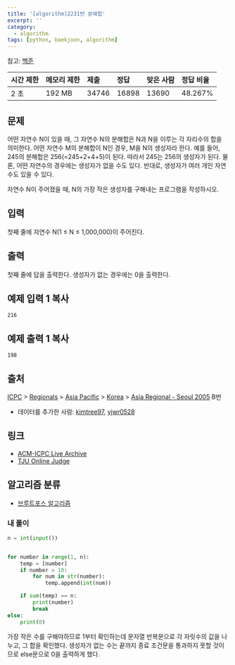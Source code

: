 ```yaml
---
title: '[algorithm]2231번 분해합'
excerpt: ''
category:
  - algorithm
tags: [python, baekjoon, algorithm]
---
```


참고: [백준](https://www.acmicpc.net/problem/2231)

| 시간 제한 | 메모리 제한 | 제출  | 정답  | 맞은 사람 | 정답 비율 |
| :-------- | :---------- | :---- | :---- | :-------- | :-------- |
| 2 초      | 192 MB      | 34746 | 16898 | 13690     | 48.267%   |

## 문제

어떤 자연수 N이 있을 때, 그 자연수 N의 분해합은 N과 N을 이루는 각 자리수의 합을 의미한다. 어떤 자연수 M의 분해합이 N인 경우, M을 N의 생성자라 한다. 예를 들어, 245의 분해합은 256(=245+2+4+5)이 된다. 따라서 245는 256의 생성자가 된다. 물론, 어떤 자연수의 경우에는 생성자가 없을 수도 있다. 반대로, 생성자가 여러 개인 자연수도 있을 수 있다.

자연수 N이 주어졌을 때, N의 가장 작은 생성자를 구해내는 프로그램을 작성하시오.

## 입력

첫째 줄에 자연수 N(1 ≤ N ≤ 1,000,000)이 주어진다.

## 출력

첫째 줄에 답을 출력한다. 생성자가 없는 경우에는 0을 출력한다.

## 예제 입력 1 복사

```
216
```

## 예제 출력 1 복사

```
198
```

## 출처

[ICPC](https://www.acmicpc.net/category/1) > [Regionals](https://www.acmicpc.net/category/7) > [Asia Pacific](https://www.acmicpc.net/category/42) > [Korea](https://www.acmicpc.net/category/211) > [Asia Regional - Seoul 2005](https://www.acmicpc.net/category/detail/1067) B번

- 데이터를 추가한 사람: [kimtree97](https://www.acmicpc.net/user/kimtree97), [yjwr0528](https://www.acmicpc.net/user/yjwr0528)

## 링크

- [ACM-ICPC Live Archive](https://icpcarchive.ecs.baylor.edu/index.php?option=com_onlinejudge&Itemid=8&page=show_problem&problem=1356)
- [TJU Online Judge](http://acm.tju.edu.cn/toj/showp2502.html)

## 알고리즘 분류

- [브루트포스 알고리즘](https://www.acmicpc.net/problem/tag/125)

### 내 풀이

```python
n = int(input())


for number in range(1, n):
    temp = [number]
    if number > 10:
        for num in str(number):
            temp.append(int(num))

    if sum(temp) == n:
        print(number)
        break
else:
    print(0)
```

가장 작은 수를 구해야하므로 1부터 확인하는데 문자열 반복문으로 각 자릿수의 값을 나누고, 그 합을 확인했다. 생성자가 없는 수는 끝까지 종료 조건문을 통과하지 못할 것이므로 else문으로 0을 출력하게 했다.
